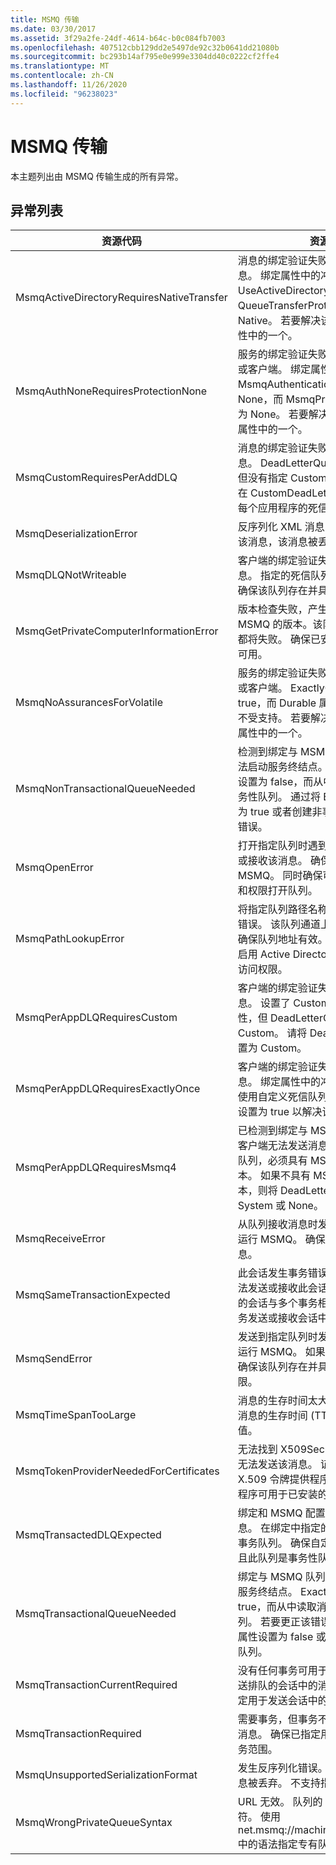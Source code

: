 ```yaml
---
title: MSMQ 传输
ms.date: 03/30/2017
ms.assetid: 3f29a2fe-24df-4614-b64c-b0c084fb7003
ms.openlocfilehash: 407512cbb129dd2e5497de92c32b0641dd21080b
ms.sourcegitcommit: bc293b14af795e0e999e3304dd40c0222cf2ffe4
ms.translationtype: MT
ms.contentlocale: zh-CN
ms.lasthandoff: 11/26/2020
ms.locfileid: "96238023"
---
```

# <a name="msmq-transport"></a>MSMQ 传输

本主题列出由 MSMQ 传输生成的所有异常。  
  
## <a name="exception-list"></a>异常列表  
  
|资源代码|资源字符串|  
|-------------------|---------------------|  
|MsmqActiveDirectoryRequiresNativeTransfer|消息的绑定验证失败。 客户端无法发送消息。 绑定属性中的冲突导致此错误。 UseActiveDirectory 被设置为 true，而 QueueTransferProtocol 被设置为 Native。 若要解决该冲突，请更正这两个属性中的一个。|  
|MsmqAuthNoneRequiresProtectionNone|服务的绑定验证失败。 无法启动服务终结点或客户端。 绑定属性中的冲突导致此错误。 MsmqAuthenticationMode 被设置为 None，而 MsmqProtectionLevel 未被设置为 None。 若要解决该冲突，请更正这两个属性中的一个。|  
|MsmqCustomRequiresPerAddDLQ|消息的绑定验证失败。 客户端无法发送消息。 DeadLetterQueue 设置为 Custom，但没有指定 CustomDeadLetterQueue。 在 CustomDeadLetterQueue 属性中指定每个应用程序的死信队列的 URI。|  
|MsmqDeserializationError|反序列化 XML 消息时遇到错误。 无法接收该消息，该消息被丢弃。|  
|MsmqDLQNotWriteable|客户端的绑定验证失败。 客户端无法发送消息。 指定的死信队列不存在或无法写入。 确保该队列存在并具有正确的写入权限。|  
|MsmqGetPrivateComputerInformationError|版本检查失败，产生指定错误。 无法检测到 MSMQ 的版本。该队列通道上的所有操作都将失败。 确保已安装 MSMQ 且 MSMQ 可用。|  
|MsmqNoAssurancesForVolatile|服务的绑定验证失败。 无法启动服务终结点或客户端。 ExactlyOnce 属性被设置为 true，而 Durable 属性被设置为 false。 这不受支持。 若要解决该冲突，请更正这两个属性中的一个。|  
|MsmqNonTransactionalQueueNeeded|检测到绑定与 MSMQ 队列配置不匹配。 无法启动服务终结点。 ExactlyOnce 属性被设置为 false，而从中读取消息的队列是事务性队列。 通过将 ExactlyOnce 属性设置为 true 或者创建非事务性绑定可以更正该错误。|  
|MsmqOpenError|打开指定队列时遇到错误。 无法从队列发送或接收该消息。 确保已安装和运行 MSMQ。 同时确保可以使用所需访问模式和权限打开队列。|  
|MsmqPathLookupError|将指定队列路径名称转换为格式名称时遇到错误。 该队列通道上的所有操作都已失败。 确保队列地址有效。 安装 MSMQ 时，必须启用 Active Directory 集成并且具有对其的访问权限。|  
|MsmqPerAppDLQRequiresCustom|客户端的绑定验证失败。 客户端无法发送消息。 设置了 CustomDeadLetterQueue 属性，但 DeadLetterQueue 属性未设置为 Custom。 请将 DeadLetterQueue 属性设置为 Custom。|  
|MsmqPerAppDLQRequiresExactlyOnce|客户端的绑定验证失败。 客户端无法发送消息。 绑定属性中的冲突导致该错误。 若要使用自定义死信队列，必须将 ExactlyOnce 设置为 true 以解决该冲突。|  
|MsmqPerAppDLQRequiresMsmq4|已检测到绑定与 MSMQ 配置之间不匹配。 客户端无法发送消息。 若要使用自定义死信队列，必须具有 MSMQ 版本 4.0 或更高版本。 如果不具有 MSMQ 版本 4.0 或更高版本，则将 DeadLetterQueue 属性设置为 System 或 None。|  
|MsmqReceiveError|从队列接收消息时发生错误。 确保已安装和运行 MSMQ。 确保队列可用于从中接收消息。|  
|MsmqSameTransactionExpected|此会话发生事务错误。 会话通道出错。 无法发送或接收此会话中的消息。 不能将排队的会话与多个事务相关联。 确保使用单个事务发送或接收会话中的所有消息。|  
|MsmqSendError|发送到指定队列时发生错误。 确保已安装和运行 MSMQ。 如果要发送到本地队列，则确保该队列存在并具有所需的访问模式和权限。|  
|MsmqTimeSpanTooLarge|消息的生存时间太大。 无法发送该消息。 消息的生存时间 (TTL) 不能超过 Int32 最大值。|  
|MsmqTokenProviderNeededForCertificates|无法找到 X509SecurityTokenProvider。 无法发送该消息。 证书身份验证模式需要 X.509 令牌提供程序。 确保安全令牌提供程序可用于已安装的证书。|  
|MsmqTransactedDLQExpected|绑定和 MSMQ 配置不匹配。 无法发送消息。 在绑定中指定的自定义死信队列必须是事务队列。 确保自定义死信队列地址正确并且此队列是事务性队列。|  
|MsmqTransactionalQueueNeeded|绑定与 MSMQ 队列配置不匹配。 无法启动服务终结点。 ExactlyOnce 属性被设置为 true，而从中读取消息的队列不是事务性队列。 若要更正该错误，请将 ExactlyOnce 属性设置为 false 或者为此绑定创建事务性队列。|  
|MsmqTransactionCurrentRequired|没有任何事务可用于发送会话中的消息。 发送排队的会话中的消息需要事务。 确保已指定用于发送会话中的消息的事务范围。|  
|MsmqTransactionRequired|需要事务，但事务不可用。 无法发送或接收消息。 确保已指定用于发送或接收消息的事务范围。|  
|MsmqUnsupportedSerializationFormat|发生反序列化错误。 无法接收该消息，该消息被丢弃。 不支持指定的序列化格式。|  
|MsmqWrongPrivateQueueSyntax|URL 无效。 队列的 URL 不能包含“$”字符。 使用 net.msmq://machine/private/queueName 中的语法指定专有队列的地址。|
